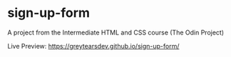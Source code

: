 # sign-up-form
A project from the Intermediate HTML and CSS course (The Odin Project)

Live Preview: https://greytearsdev.github.io/sign-up-form/
